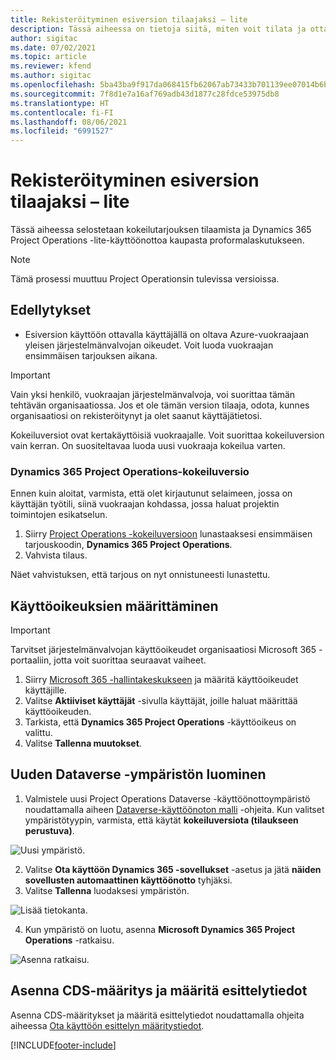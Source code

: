 ```yaml
---
title: Rekisteröityminen esiversion tilaajaksi – lite
description: Tässä aiheessa on tietoja siitä, miten voit tilata ja ottaa käyttöön Project Operationsin lite – kauppa proformalaskutukseen -käyttöönoton.
author: sigitac
ms.date: 07/02/2021
ms.topic: article
ms.reviewer: kfend
ms.author: sigitac
ms.openlocfilehash: 5ba43ba9f917da068415fb62067ab73433b701139ee07014b6bd8c02612008ce
ms.sourcegitcommit: 7f8d1e7a16af769adb43d1877c28fdce53975db8
ms.translationtype: HT
ms.contentlocale: fi-FI
ms.lasthandoff: 08/06/2021
ms.locfileid: "6991527"
---
```

# <a name="sign-up-for-a-preview-subscription---lite"></a>Rekisteröityminen esiversion tilaajaksi – lite 

Tässä aiheessa selostetaan kokeilutarjouksen tilaamista ja Dynamics 365 Project Operations -lite-käyttöönottoa kaupasta proformalaskutukseen.

> [!NOTE]
> Tämä prosessi muuttuu Project Operationsin tulevissa versioissa.

## <a name="prerequisites"></a>Edellytykset
- Esiversion käyttöön ottavalla käyttäjällä on oltava Azure-vuokraajaan yleisen järjestelmänvalvojan oikeudet. Voit luoda vuokraajan ensimmäisen tarjouksen aikana.

> [!IMPORTANT]
> Vain yksi henkilö, vuokraajan järjestelmänvalvoja, voi suorittaa tämän tehtävän organisaatiossa. Jos et ole tämän version tilaaja, odota, kunnes organisaatiosi on rekisteröitynyt ja olet saanut käyttäjätietosi.
> 
> Kokeiluversiot ovat kertakäyttöisiä vuokraajalle. Voit suorittaa kokeiluversion vain kerran. On suositeltavaa luoda uusi vuokraaja kokeilua varten.

### <a name="dynamics-365-project-operations-trial"></a>Dynamics 365 Project Operations-kokeiluversio 

Ennen kuin aloitat, varmista, että olet kirjautunut selaimeen, jossa on käyttäjän työtili, siinä vuokraajan kohdassa, jossa haluat projektin toimintojen esikatselun.

1. Siirry [Project Operations -kokeiluversioon](https://aka.ms/try-po) lunastaaksesi ensimmäisen tarjouskoodin, **Dynamics 365 Project Operations**.
2. Vahvista tilaus.

  Näet vahvistuksen, että tarjous on nyt onnistuneesti lunastettu.

## <a name="assign-licenses"></a>Käyttöoikeuksien määrittäminen

> [!IMPORTANT]
> Tarvitset järjestelmänvalvojan käyttöoikeudet organisaatiosi Microsoft 365 -portaaliin, jotta voit suorittaa seuraavat vaiheet.


1. Siirry [Microsoft 365 -hallintakeskukseen](https://portal.office.com/) ja määritä käyttöoikeudet käyttäjille.
2. Valitse **Aktiiviset käyttäjät** -sivulla käyttäjät, joille haluat määrittää käyttöoikeuden.
3. Tarkista, että **Dynamics 365 Project Operations** -käyttöoikeus on valittu. 
4. Valitse **Tallenna muutokset**.

## <a name="create-a-new-dataverse-environment"></a>Uuden Dataverse -ympäristön luominen

1. Valmistele uusi Project Operations Dataverse -käyttöönottoympäristö noudattamalla aiheen [Dataverse-käyttöönoton malli](lite-deployment.md) -ohjeita. Kun valitset ympäristötyypin, varmista, että käytät **kokeiluversiota (tilaukseen perustuva)**.

  ![Uusi ympäristö.](./media/19CreateEnvironment.png)

2. Valitse **Ota käyttöön Dynamics 365 -sovellukset** -asetus ja jätä **näiden sovellusten automaattinen käyttöönotto** tyhjäksi.  
3. Valitse **Tallenna** luodaksesi ympäristön.

  ![Lisää tietokanta.](./media/20CreateEnvironment1.png)

4. Kun ympäristö on luotu, asenna **Microsoft Dynamics 365 Project Operations** -ratkaisu. 

![Asenna ratkaisu.](./media/21InstallSolution.png)

## <a name="install-a-cds-configuration-and-setup-demo-data"></a>Asenna CDS-määritys ja määritä esittelytiedot

Asenna CDS-määritykset ja määritä esittelytiedot noudattamalla ohjeita aiheessa [Ota käyttöön esittelyn määritystiedot](lite-apply-demo-setup-config-data.md).


[!INCLUDE[footer-include](../includes/footer-banner.md)]
